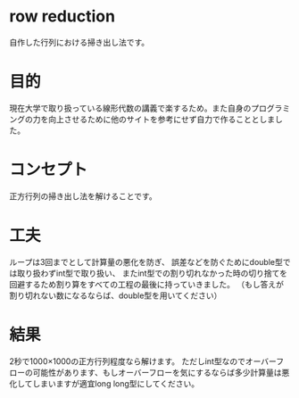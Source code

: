 # row reduction
自作した行列における掃き出し法です。

# 目的
現在大学で取り扱っている線形代数の講義で楽するため。また自身のプログラミングの力を向上させるために他のサイトを参考にせず自力で作ることとしました。

# コンセプト
正方行列の掃き出し法を解けることです。

# 工夫
ループは3回までとして計算量の悪化を防ぎ、
誤差などを防ぐためにdouble型では取り扱わずint型で取り扱い、
またint型での割り切れなかった時の切り捨てを回避するため割り算をすべての工程の最後に持っていきました。
（もし答えが割り切れない数になるならば、double型を用いてください）

# 結果
2秒で1000×1000の正方行列程度なら解けます。
ただしint型なのでオーバーフローの可能性があります、もしオーバーフローを気にするならば多少計算量は悪化してしまいますが適宜long long型にしてください。
